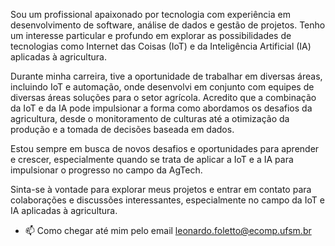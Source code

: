 Sou um profissional apaixonado por tecnologia com experiência em desenvolvimento de software, análise de dados e gestão de projetos. Tenho um interesse particular e profundo em explorar as possibilidades de tecnologias como Internet das Coisas (IoT) e da Inteligência Artificial (IA) aplicadas à agricultura.

Durante minha carreira, tive a oportunidade de trabalhar em diversas áreas, incluindo IoT e automação, onde desenvolvi em conjunto com equipes de diversas áreas soluções para o setor agrícola. Acredito que a combinação da IoT e da IA pode impulsionar a forma como abordamos os desafios da agricultura, desde o monitoramento de culturas até a otimização da produção e a tomada de decisões baseada em dados.

Estou sempre em busca de novos desafios e oportunidades para aprender e crescer, especialmente quando se trata de aplicar a IoT e a IA para impulsionar o progresso no campo da AgTech.

Sinta-se à vontade para explorar meus projetos e entrar em contato para colaborações e discussões interessantes, especialmente no campo da IoT e IA aplicadas à agricultura.

- 📫 Como chegar até mim pelo email leonardo.foletto@ecomp.ufsm.br

